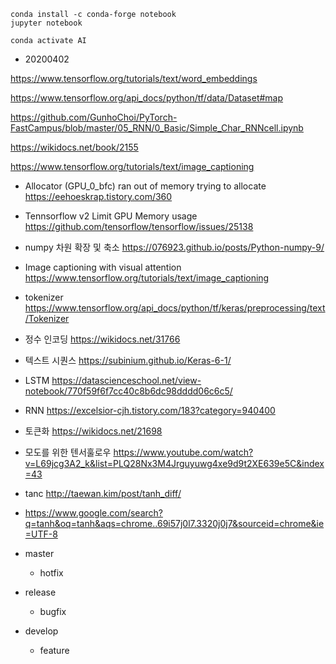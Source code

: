 ```
conda install -c conda-forge notebook
jupyter notebook

conda activate AI
```

-  20200402

https://www.tensorflow.org/tutorials/text/word_embeddings

https://www.tensorflow.org/api_docs/python/tf/data/Dataset#map

https://github.com/GunhoChoi/PyTorch-FastCampus/blob/master/05_RNN/0_Basic/Simple_Char_RNNcell.ipynb

https://wikidocs.net/book/2155

https://www.tensorflow.org/tutorials/text/image_captioning



- Allocator (GPU_0_bfc) ran out of memory trying to allocate  https://eehoeskrap.tistory.com/360 

- Tennsorflow v2 Limit GPU Memory usage https://github.com/tensorflow/tensorflow/issues/25138



- numpy 차원 확장 및 축소 https://076923.github.io/posts/Python-numpy-9/

- Image captioning with visual attention https://www.tensorflow.org/tutorials/text/image_captioning

- tokenizer https://www.tensorflow.org/api_docs/python/tf/keras/preprocessing/text/Tokenizer





- 정수 인코딩 https://wikidocs.net/31766

- 텍스트 시퀀스 https://subinium.github.io/Keras-6-1/

- LSTM https://datascienceschool.net/view-notebook/770f59f6f7cc40c8b6dc98dddd06c6c5/

- RNN https://excelsior-cjh.tistory.com/183?category=940400

- 토큰화 https://wikidocs.net/21698



- 모도를 위한 텐서훌로우 https://www.youtube.com/watch?v=L69jcg3A2_k&list=PLQ28Nx3M4Jrguyuwg4xe9d9t2XE639e5C&index=43



- tanc http://taewan.kim/post/tanh_diff/
- https://www.google.com/search?q=tanh&oq=tanh&aqs=chrome..69i57j0l7.3320j0j7&sourceid=chrome&ie=UTF-8





- master
  - hotfix
- release
  - bugfix
- develop
  - feature







